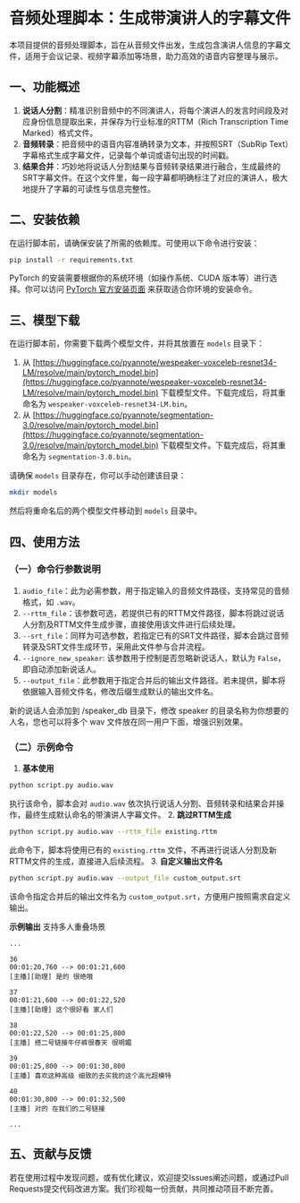 # 音频处理脚本：生成带演讲人的字幕文件
本项目提供的音频处理脚本，旨在从音频文件出发，生成包含演讲人信息的字幕文件，适用于会议记录、视频字幕添加等场景，助力高效的语音内容整理与展示。

## 一、功能概述
1. **说话人分割**：精准识别音频中的不同演讲人，将每个演讲人的发言时间段及对应身份信息提取出来，并保存为行业标准的RTTM（Rich Transcription Time Marked）格式文件。
2. **音频转录**：把音频中的语音内容准确转录为文本，并按照SRT（SubRip Text）字幕格式生成字幕文件，记录每个单词或语句出现的时间戳。
3. **结果合并**：巧妙地将说话人分割结果与音频转录结果进行融合，生成最终的SRT字幕文件。在这个文件里，每一段字幕都明确标注了对应的演讲人，极大地提升了字幕的可读性与信息完整性。

## 二、安装依赖
在运行脚本前，请确保安装了所需的依赖库。可使用以下命令进行安装：
```bash
pip install -r requirements.txt
```
PyTorch 的安装需要根据你的系统环境（如操作系统、CUDA 版本等）进行选择。你可以访问 [PyTorch 官方安装页面](https://pytorch.org/get-started/locally/) 来获取适合你环境的安装命令。

## 三、模型下载
在运行脚本前，你需要下载两个模型文件，并将其放置在 `models` 目录下：
1. 从 [https://huggingface.co/pyannote/wespeaker-voxceleb-resnet34-LM/resolve/main/pytorch_model.bin](https://huggingface.co/pyannote/wespeaker-voxceleb-resnet34-LM/resolve/main/pytorch_model.bin) 下载模型文件。下载完成后，将其重命名为 `wespeaker-voxceleb-resnet34-LM.bin`。
2. 从 [https://huggingface.co/pyannote/segmentation-3.0/resolve/main/pytorch_model.bin](https://huggingface.co/pyannote/segmentation-3.0/resolve/main/pytorch_model.bin) 下载模型文件。下载完成后，将其重命名为 `segmentation-3.0.bin`。

请确保 `models` 目录存在，你可以手动创建该目录：
```bash
mkdir models
```
然后将重命名后的两个模型文件移动到 `models` 目录中。

## 四、使用方法
### （一）命令行参数说明
1. `audio_file`：此为必需参数，用于指定输入的音频文件路径，支持常见的音频格式，如 `.wav`。
2. `--rttm_file`：该参数可选，若提供已有的RTTM文件路径，脚本将跳过说话人分割及RTTM文件生成步骤，直接使用该文件进行后续处理。
3. `--srt_file`：同样为可选参数，若指定已有的SRT文件路径，脚本会跳过音频转录及SRT文件生成环节，采用此文件参与合并流程。
4. `--ignore_new_speaker`: 该参数用于控制是否忽略新说话人，默认为 `False`，即自动添加新说话人。
5. `--output_file`：此参数用于指定合并后的输出文件路径。若未提供，脚本将依据输入音频文件名，修改后缀生成默认的输出文件名。

新的说话人会添加到 /speaker_db 目录下，修改 speaker 的目录名称为你想要的人名，您也可以将多个 wav 文件放在同一用户下面，增强识别效果。

### （二）示例命令
1. **基本使用**
```bash
python script.py audio.wav
```
执行该命令，脚本会对 `audio.wav` 依次执行说话人分割、音频转录和结果合并操作，最终生成默认命名的带演讲人字幕文件。
2. **跳过RTTM生成**
```bash
python script.py audio.wav --rttm_file existing.rttm
```
此命令下，脚本将使用已有的 `existing.rttm` 文件，不再进行说话人分割及新RTTM文件的生成，直接进入后续流程。
3. **自定义输出文件名**
```bash
python script.py audio.wav --output_file custom_output.srt
```
该命令指定合并后的输出文件名为 `custom_output.srt`，方便用户按照需求自定义输出。

**示例输出**
支持多人重叠场景
```
...

36
00:01:20,760 --> 00:01:21,600
[主播][助理] 是的 很绝哦

37
00:01:21,600 --> 00:01:22,520
[主播][助理] 这个很好看 家人们

38
00:01:22,520 --> 00:01:25,800
[主播] 搭二号链接牛仔裤很春天 很明媚

39
00:01:25,800 --> 00:01:30,800
[主播] 喜欢这种高级 细致的去买我的这个高光超模特

40
00:01:30,800 --> 00:01:32,500
[主播] 对的 在我们的二号链接

...
```

## 五、贡献与反馈
若在使用过程中发现问题，或有优化建议，欢迎提交Issues阐述问题，或通过Pull Requests提交代码改进方案。我们珍视每一份贡献，共同推动项目不断完善。